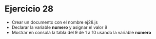 # Ejercicio 28

* Crear un documento con el nombre ej28.js
* Declarar la variable **numero** y asignar el valor 9
* Mostrar en consola la tabla del 9 de 1 a 10 usando la variable **numero**